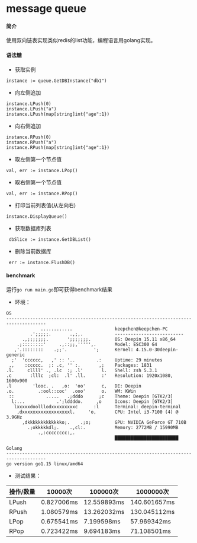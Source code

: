 # message queue

#### 简介

使用双向链表实现类似redis的list功能，编程语言用golang实现。

#### 语法糖

* 获取实例

```golang
instance := queue.GetDBInstance("db1")
```

* 向左侧追加

```golang
instance.LPush(0)
instance.LPush("a")
instance.LPush(map[string]int{"age":1})
```

* 向右侧追加

```golang
instance.RPush(0)
instance.RPush("a")
instance.RPush(map[string]int{"age":1})
```

* 取左侧第一个节点值

```golang
val, err := instance.LPop()
```

* 取右侧第一个节点值

```golang
val, err := instance.RPop()
```

* 打印当前列表值(从左向右)

```golang
instance.DisplayQueue()
```

* 获取数据库列表

```golang
 dbSlice := instance.GetDBList()
```

* 删除当前数据库

```golang
 err := instance.FlushDB()
```

#### benchmark

运行`go run main.go`即可获得benchmark结果

* 环境：

```
OS
-------------------------------------------------------------------------------------
             ............                keepchen@keepchen-PC 
         .';;;;;.       .,;,.            -------------------------- 
      .,;;;;;;;.       ';;;;;;;.         OS: Deepin 15.11 x86_64 
    .;::::::::'     .,::;;,''''',.       Model: ESC300 G4 
   ,'.::::::::    .;;'.          ';      Kernel: 4.15.0-30deepin-generic 
  ;'  'cccccc,   ,' :: '..        .:     Uptime: 29 minutes 
 ,,    :ccccc.  ;: .c, '' :.       ,;    Packages: 1831 
.l.     cllll' ., .lc  :; .l'       l.   Shell: zsh 5.3.1 
.c       :lllc  ;cl:  .l' .ll.      :'   Resolution: 1920x1080, 1600x900 
.l        'looc. .   ,o:  'oo'      c,   DE: Deepin 
.o.         .:ool::coc'  .ooo'      o.   WM: KWin 
 ::            .....   .;dddo      ;c    Theme: Deepin [GTK2/3] 
  l:...            .';lddddo.     ,o     Icons: Deepin [GTK2/3] 
   lxxxxxdoolllodxxxxxxxxxc      :l      Terminal: deepin-terminal 
    ,dxxxxxxxxxxxxxxxxxxl.     'o,       CPU: Intel i3-7100 (4) @ 3.9GHz 
      ,dkkkkkkkkkkkkko;.    .;o;         GPU: NVIDIA GeForce GT 710B 
        .;okkkkkdl;.    .,cl:.           Memory: 2772MB / 15990MB 
            .,:cccccccc:,.                
                                         ████████████████████████

Golang
-------------------------------------------------------------------------------------
go version go1.15 linux/amd64

```

* 测试结果：

| 操作/数量 | 10000次    | 100000次    | 1000000次    |
| --------- | ---------- | ----------- | ------------ |
| LPush     | 0.827006ms | 12.559893ms | 140.601657ms |
| RPush     | 1.080579ms | 13.262032ms | 130.045112ms |
| LPop      | 0.675541ms | 7.199598ms  | 57.969342ms  |
| RPop      | 0.723422ms | 9.694183ms  | 71.108501ms  |

